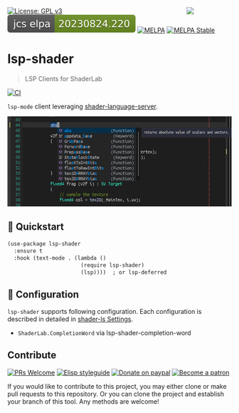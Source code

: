 <a href="#"><img align="right" src="https://raw.githubusercontent.com/shader-ls/shader-language-server/master/etc/logo.png" width="20%"></a>

[![License: GPL v3](https://img.shields.io/badge/License-GPL%20v3-blue.svg)](https://www.gnu.org/licenses/gpl-3.0)
[![JCS-ELPA](https://raw.githubusercontent.com/jcs-emacs/badges/master/elpa/v/lsp-shader.svg)](https://jcs-emacs.github.io/jcs-elpa/#/lsp-shader)
[![MELPA](https://melpa.org/packages/lsp-shader-badge.svg)](https://melpa.org/#/lsp-shader)
[![MELPA Stable](https://stable.melpa.org/packages/lsp-shader-badge.svg)](https://stable.melpa.org/#/lsp-shader)

# lsp-shader
> LSP Clients for ShaderLab

[![CI](https://github.com/shader-ls/lsp-shader/actions/workflows/test.yml/badge.svg)](https://github.com/shader-ls/lsp/actions/workflows/test.yml)

`lsp-mode` client leveraging [shader-language-server](https://github.com/shader-ls/shader-language-server).

<p align="center">
<img src="etc/screenshot.png" />
</p>

## 💾 Quickstart

```elisp
(use-package lsp-shader
  :ensure t
  :hook (text-mode . (lambda ()
                       (require lsp-shader)
                       (lsp))))  ; or lsp-deferred
```

## 🔧 Configuration

`lsp-shader` supports following configuration. Each configuration is described
in detailed in [shader-ls Settings](https://github.com/shader-ls/shader-language-server#-settings).

- `ShaderLab.CompletionWord` via lsp-shader-completion-word

## Contribute

[![PRs Welcome](https://img.shields.io/badge/PRs-welcome-brightgreen.svg)](http://makeapullrequest.com)
[![Elisp styleguide](https://img.shields.io/badge/elisp-style%20guide-purple)](https://github.com/bbatsov/emacs-lisp-style-guide)
[![Donate on paypal](https://img.shields.io/badge/paypal-donate-1?logo=paypal&color=blue)](https://www.paypal.me/jcs090218)
[![Become a patron](https://img.shields.io/badge/patreon-become%20a%20patron-orange.svg?logo=patreon)](https://www.patreon.com/jcs090218)

If you would like to contribute to this project, you may either
clone or make pull requests to this repository. Or you can
clone the project and establish your branch of this tool.
Any methods are welcome!
